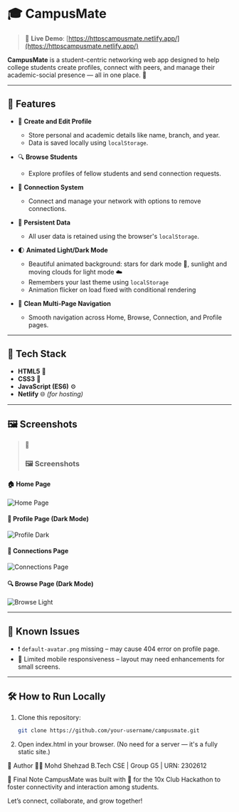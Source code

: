 # 🎓 CampusMate

> 🔗 **Live Demo**: [https://httpscampusmate.netlify.app/](https://httpscampusmate.netlify.app/)

**CampusMate** is a student-centric networking web app designed to help college students create profiles, connect with peers, and manage their academic-social presence — all in one place. 🚀

---

## 📌 Features

- 👤 **Create and Edit Profile**
  - Store personal and academic details like name, branch, and year.
  - Data is saved locally using `localStorage`.

- 🔍 **Browse Students**
  - Explore profiles of fellow students and send connection requests.

- 🔗 **Connection System**
  - Connect and manage your network with options to remove connections.

- 💾 **Persistent Data**
  - All user data is retained using the browser's `localStorage`.

- 🌓 **Animated Light/Dark Mode**
  - Beautiful animated background: stars for dark mode 🌌, sunlight and moving clouds for light mode ☁️
  - Remembers your last theme using `localStorage`
  - Animation flicker on load fixed with conditional rendering

- 📱 **Clean Multi-Page Navigation**
  - Smooth navigation across Home, Browse, Connection, and Profile pages.

---

## 🧩 Tech Stack

- **HTML5** 🧱  
- **CSS3** 🎨  
- **JavaScript (ES6)** ⚙️  
- **Netlify** 🌐 *(for hosting)*

---

## 🖼️ Screenshots

> 📸
> ### 🖼️ Screenshots

#### 🏠 Home Page
![Home Page](./assets/home-page.png)

#### 👤 Profile Page (Dark Mode)
![Profile Dark](assets/profile-dark.png)

#### 🔗 Connections Page
![Connections Page](assets/connections-page.png)

#### 🔍 Browse Page (Dark Mode)
![Browse Light](assets/browse-light.png)


---

## 🚧 Known Issues

- ❗ `default-avatar.png` missing – may cause 404 error on profile page.
- 📱 Limited mobile responsiveness – layout may need enhancements for small screens.

---

## 🛠️ How to Run Locally

1. Clone this repository:
   ```bash
   git clone https://github.com/your-username/campusmate.git
2. Open index.html in your browser.
(No need for a server — it's a fully static site.)

🙌 Author
👨‍💻 Mohd Shehzad
B.Tech CSE | Group G5 | URN: 2302612

🏁 Final Note
CampusMate was built with 💙 for the 10x Club Hackathon to foster connectivity and interaction among students.

Let’s connect, collaborate, and grow together!
